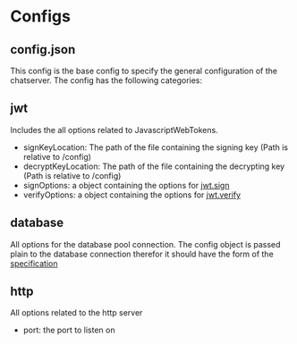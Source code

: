 # Configs
## config.json
This config is the base config to specify the general configuration of the chatserver.
The config has the following categories:
## jwt
Includes the all options related to JavascriptWebTokens.

- signKeyLocation: The path of the file containing the signing key (Path is relative to /config)
- decryptKeyLocation: The path of the file containing the decrypting key (Path is relative to /config)
- signOptions: a object containing the options for [jwt.sign](https://github.com/auth0/node-jsonwebtoken#jwtsignpayload-secretorprivatekey-options-callback)
- verifyOptions: a object containing the options for [jwt.verify](https://github.com/auth0/node-jsonwebtoken#jwtverifytoken-secretorpublickey-options-callback)


## database
All options for the database pool connection.
The config object is passed plain to the database connection therefor it should have the form of the [specification](https://github.com/mysqljs/mysql#pool-options)

## http
All options related to the http server

- port: the port to listen on